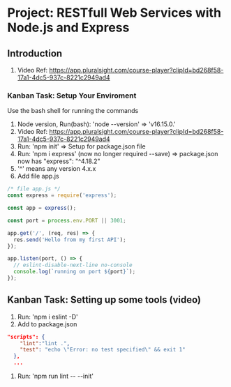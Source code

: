 # Project: RESTfull Web Services with Node.js and Express

## Introduction

1. Video Ref: <https://app.pluralsight.com/course-player?clipId=bd268f58-17a1-4dc5-937c-8221c2949ad4>

### Kanban Task: Setup Your Enviroment

Use the bash shell for running the commands

1. Node version, Run(bash): 'node --version' => 'v16.15.0.'
2. Video Ref: <https://app.pluralsight.com/course-player?clipId=bd268f58-17a1-4dc5-937c-8221c2949ad4>
3. Run: 'npm init' => Setup for package.json file
4. Run: 'npm i express' (now no longer required --save) => package.json now has "express": "^4.18.2"
5. '^' means any version 4.x.x
6. Add file app.js

```javascript
/* file app.js */
const express = require('express');

const app = express();

const port = process.env.PORT || 3001;

app.get('/', (req, res) => {
  res.send('Hello from my first API');
});

app.listen(port, () => {
  // eslint-disable-next-line no-console
  console.log(`running on port ${port}`);
});
```

## Kanban Task: Setting up some tools (video)

1. Run: 'npm i eslint -D'
2. Add to package.json

```json
"scripts": {
    "lint":"lint .", 
    "test": "echo \"Error: no test specified\" && exit 1"
  },
  ...
  ```

1. Run: 'npm run lint -- --init'
